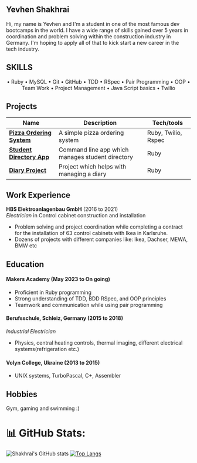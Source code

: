 ## Yevhen Shakhrai

Hi, my name is Yevhen and I'm a student in one of the most famous dev bootcamps in the world. I have a wide range of skills gained over 5 years in coordination and problem solving within the construction industry in Germany. I'm hoping to apply all of that to kick start a new career in the tech industry.

## **SKILLS**
<div align="center">
    • Ruby    • MySQL		• Git        • GitHub		• TDD		• RSpec
    • Pair Programming 			• OOP    • Team Work • Project Management • Java Script basics • Twilio
</div>

## Projects

| Name                         | Description       | Tech/tools        |
| ---------------------------- | ----------------- | ----------------- |
| [**Pizza Ordering System**](https://github.com/Shakhrai8/Pizzeria)| A simple pizza ordering system | Ruby, Twilio, Rspec |
| [**Student Directory App**](https://github.com/Shakhrai8/student-directory)| Command line app which manages student directory | Ruby |
| [**Diary Project**](https://github.com/Shakhrai8/Diary)| Project which helps with managing a diary | Ruby |

## Work Experience

**HBS Elektroanlagenbau GmbH** (2016 to 2021)  
_Electrician_ in Control cabinet construction and installation


- Problem solving and project coordination while completing a contract for the installation of 63 control cabinets with Ikea in Karlsruhe.
- Dozens of projects with different companies like: Ikea, Dachser, MEWA, BMW etc 


## Education

#### Makers Academy (May 2023 to On going)
- Proficient in Ruby programming 
- Strong understanding of TDD, BDD RSpec, and OOP principles
- Teamwork and communication while using pair programming

#### Berufsschule, Schleiz, Germany (2015 to 2018)
_Industrial Electrician_

- Physics, central heating controls, thermal imaging, different electrical systems(refrigeration etc.)

#### Volyn College, Ukraine (2013 to 2015)

- UNIX systems, TurboPascal, C+, Assembler

## Hobbies

Gym, gaming and swimming :)

# 📊 GitHub Stats:
![Shakhrai's GitHub stats](https://github-readme-stats.vercel.app/api?username=Shakhrai8&show_icons=true&theme=transparent)
[![Top Langs](https://github-readme-stats.vercel.app/api/top-langs/?username=Shakhrai8&layout=compact&theme=transparent)](https://github.com/anuraghazra/github-readme-stats)


